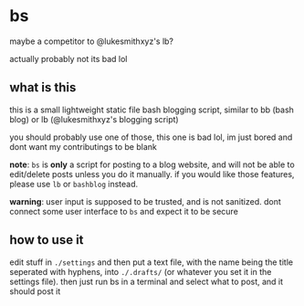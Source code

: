 # bs
maybe a competitor to @lukesmithxyz's lb?

actually probably not its bad lol


## what is this
this is a small lightweight static file bash blogging script, similar
to bb (bash blog) or lb (@lukesmithxyz's blogging script)

you should probably use one of those, this one is bad lol, im just bored
and dont want my contributings to be blank

**note**: `bs` is **only** a script for posting to a blog website, and
will not be able to edit/delete posts unless you do it manually. if you
would like those features, please use `lb` or `bashblog` instead.

**warning**: user input is supposed to be trusted, and is not sanitized. dont
connect some user interface to `bs` and expect it to be secure

## how to use it
edit stuff in `./settings` and then put a text file, with the name being the
title seperated with hyphens, into `./.drafts/` (or whatever you set it in
the settings file). then just run bs in a terminal and select what to post,
and it should post it

